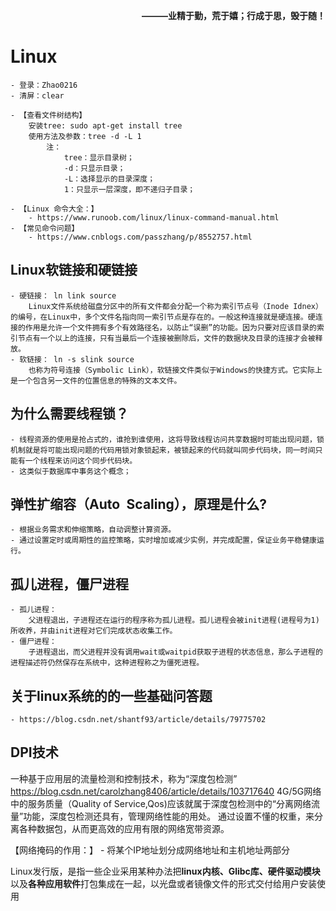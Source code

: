 **<p align=right> ———业精于勤，荒于嬉；行成于思，毁于随！ </p>**

# Linux
	- 登录：Zhao0216
	- 清屏：clear

	- 【查看文件树结构】
		安装tree: sudo apt-get install tree
		使用方法及参数：tree -d -L 1
			注：
				tree：显示目录树；
				-d：只显示目录；
				-L：选择显示的目录深度；
				1：只显示一层深度，即不递归子目录；

	- 【Linux 命令大全：】
		- https://www.runoob.com/linux/linux-command-manual.html
	- 【常见命令问题】
		- https://www.cnblogs.com/passzhang/p/8552757.html


## Linux软链接和硬链接

	- 硬链接： ln link source
		Linux文件系统给磁盘分区中的所有文件都会分配一个称为索引节点号（Inode Idnex）的编号，在Linux中，多个文件名指向同一索引节点是存在的。一般这种连接就是硬连接。硬连接的作用是允许一个文件拥有多个有效路径名，以防止“误删”的功能。因为只要对应该目录的索引节点有一个以上的连接，只有当最后一个连接被删除后，文件的数据块及目录的连接才会被释放。
	- 软链接： ln -s slink source
		也称为符号连接（Symbolic Link），软链接文件类似于Windows的快捷方式。它实际上是一个包含另一文件的位置信息的特殊的文本文件。



## 为什么需要线程锁？ ##
	- 线程资源的使用是抢占式的，谁抢到谁使用，这将导致线程访问共享数据时可能出现问题，锁机制就是将可能出现问题的代码用锁对象锁起来，被锁起来的代码就叫同步代码块，同一时间只能有一个线程来访问这个同步代码块。
	- 这类似于数据库中事务这个概念；

## 弹性扩缩容（Auto Scaling），原理是什么? ##
	- 根据业务需求和伸缩策略，自动调整计算资源。
	- 通过设置定时或周期性的监控策略，实时增加或减少实例，并完成配置，保证业务平稳健康运行。

## 孤儿进程，僵尸进程 ##
	- 孤儿进程：
		父进程退出，子进程还在运行的程序称为孤儿进程。孤儿进程会被init进程(进程号为1)所收养，并由init进程对它们完成状态收集工作。
	- 僵尸进程：
		子进程退出，而父进程并没有调用wait或waitpid获取子进程的状态信息，那么子进程的进程描述符仍然保存在系统中，这种进程称之为僵死进程。

## 关于linux系统的的一些基础问答题
	- https://blog.csdn.net/shantf93/article/details/79775702



## DPI技术
一种基于应用层的流量检测和控制技术，称为“深度包检测”
https://blog.csdn.net/carolzhang8406/article/details/103717640
4G/5G网络中的服务质量（Quality of Service,Qos)应该就属于深度包检测中的“分离网络流量”功能，深度包检测还具有，管理网络性能的用处。
通过设置不懂的权重，来分离各种数据包，从而更高效的应用有限的网络宽带资源。


【网络掩码的作用：】
    - 将某个IP地址划分成网络地址和主机地址两部分

Linux发行版，是指一些企业采用某种办法把**linux内核、Glibc库、硬件驱动模块**以及**各种应用软件**打包集成在一起，以光盘或者镜像文件的形式交付给用户安装使用